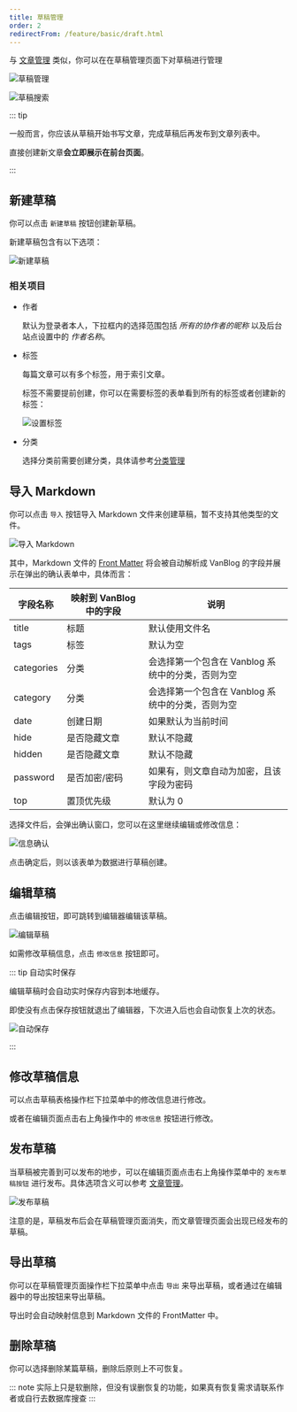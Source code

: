 ```yaml
---
title: 草稿管理
order: 2
redirectFrom: /feature/basic/draft.html
---
```


与 [文章管理](./article.md) 类似，你可以在在草稿管理页面下对草稿进行管理

![草稿管理](https://pic.mereith.com/img/0f7f16346a52a69190fa11d08e92beb2.clipboard-2022-08-30.png)

![草稿搜索](https://pic.mereith.com/img/730ad49e1827f8972e582239122a62b4.clipboard-2022-08-16.png)

::: tip

一般而言，你应该从草稿开始书写文章，完成草稿后再发布到文章列表中。

直接创建新文章**会立即展示在前台页面**。

:::

## 新建草稿

你可以点击 `新建草稿` 按钮创建新草稿。

新建草稿包含有以下选项：

![新建草稿](https://www.mereith.com/static/img/4f96f5e2e1d7d289e85f69cabe2a8d35.clipboard-2022-09-06.png)

### 相关项目

- 作者

  默认为登录者本人，下拉框内的选择范围包括 _所有的协作者的昵称_ 以及后台站点设置中的 _作者名称_。

- 标签

  每篇文章可以有多个标签，用于索引文章。

  标签不需要提前创建，你可以在需要标签的表单看到所有的标签或者创建新的标签：

  ![设置标签](https://pic.mereith.com/img/f96db83327831a83b5eb7b010be0f431.clipboard-2022-08-15.png)

- 分类

  选择分类前需要创建分类，具体请参考[分类管理](./category.md)

## 导入 Markdown

你可以点击 `导入` 按钮导入 Markdown 文件来创建草稿，暂不支持其他类型的文件。

![导入 Markdown](https://pic.mereith.com/img/513d3fa66a42e3832682d623a0f0f664.clipboard-2022-08-29.png)

其中，Markdown 文件的 [Front Matter](https://hexo.bootcss.com/docs/front-matter.html) 将会被自动解析成 VanBlog 的字段并展示在弹出的确认表单中，具体而言：

| 字段名称   | 映射到 VanBlog 中的字段 | 说明                                              |
| ---------- | ----------------------- | ------------------------------------------------- |
| title      | 标题                    | 默认使用文件名                                    |
| tags       | 标签                    | 默认为空                                          |
| categories | 分类                    | 会选择第一个包含在 Vanblog 系统中的分类，否则为空 |
| category   | 分类                    | 会选择第一个包含在 Vanblog 系统中的分类，否则为空 |
| date       | 创建日期                | 如果默认为当前时间                                |
| hide       | 是否隐藏文章            | 默认不隐藏                                        |
| hidden     | 是否隐藏文章            | 默认不隐藏                                        |
| password   | 是否加密/密码           | 如果有，则文章自动为加密，且该字段为密码          |
| top        | 置顶优先级              | 默认为 0                                          |

选择文件后，会弹出确认窗口，您可以在这里继续编辑或修改信息：

![信息确认](https://pic.mereith.com/img/507093b889194a9726439c74474e90b0.clipboard-2022-08-29.png)

点击确定后，则以该表单为数据进行草稿创建。

## 编辑草稿

点击编辑按钮，即可跳转到编辑器编辑该草稿。

![编辑草稿](https://pic.mereith.com/img/577da489715c94c183247ba63887aac5.clipboard-2022-08-30.png)

如需修改草稿信息，点击 `修改信息` 按钮即可。

::: tip 自动实时保存

编辑草稿时会自动实时保存内容到本地缓存。

即使没有点击保存按钮就退出了编辑器，下次进入后也会自动恢复上次的状态。

![自动保存](https://pic.mereith.com/img/85fa1dc72226c92b7b176cc40690999d.clipboard-2022-08-31.png)

:::

## 修改草稿信息

可以点击草稿表格操作栏下拉菜单中的修改信息进行修改。

或者在编辑页面点击右上角操作中的 `修改信息` 按钮进行修改。

## 发布草稿

当草稿被完善到可以发布的地步，可以在编辑页面点击右上角操作菜单中的 `发布草稿按钮` 进行发布。具体选项含义可以参考 [文章管理](./article.md)。

![发布草稿](https://pic.mereith.com/img/4aadf867768d04fb906085532664c0df.clipboard-2023-02-27.png)

注意的是，草稿发布后会在草稿管理页面消失，而文章管理页面会出现已经发布的草稿。

## 导出草稿

你可以在草稿管理页面操作栏下拉菜单中点击 `导出` 来导出草稿，或者通过在编辑器中的导出按钮来导出草稿。

导出时会自动映射信息到 Markdown 文件的 FrontMatter 中。

## 删除草稿

你可以选择删除某篇草稿，删除后原则上不可恢复。

::: note 实际上只是软删除，但没有误删恢复的功能，如果真有恢复需求请联系作者或自行去数据库搜查
:::

